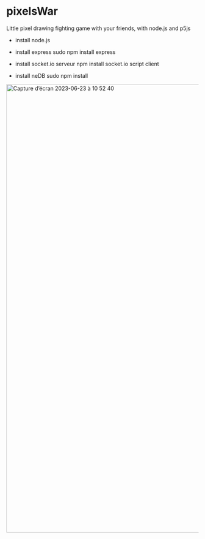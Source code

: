 # pixelsWar
Little pixel drawing fighting game with your friends, with node.js and p5js


- install node.js
- install express   sudo npm install express
- install socket.io serveur
     npm install socket.io
  script client
  <script src="https://cdn.socket.io/4.5.4/socket.io.min.js"></script>

- install neDB  sudo npm install
  
  
<img width="1171" alt="Capture d’écran 2023-06-23 à 10 52 40" src="https://github.com/pierreGof/pixelsWar/assets/69417357/f6e58b2b-37ac-401a-a409-73d60cc104a2">
